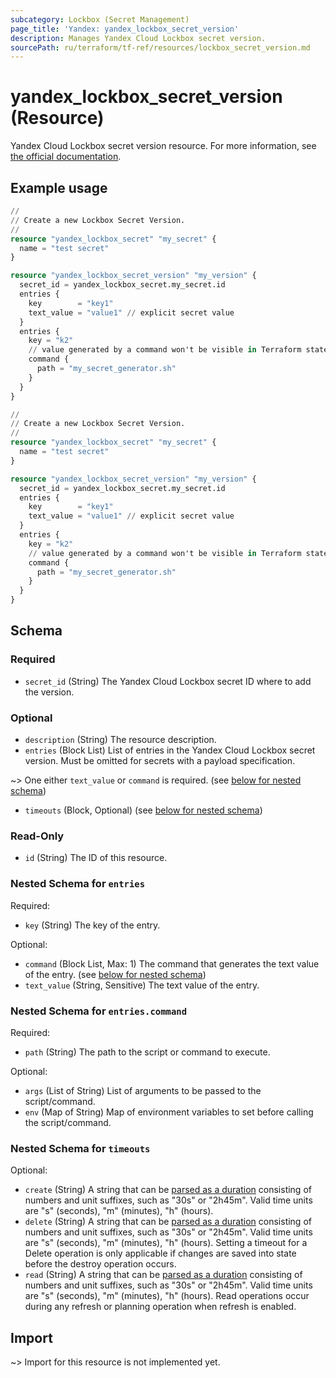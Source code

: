 ```yaml
---
subcategory: Lockbox (Secret Management)
page_title: 'Yandex: yandex_lockbox_secret_version'
description: Manages Yandex Cloud Lockbox secret version.
sourcePath: ru/terraform/tf-ref/resources/lockbox_secret_version.md
---
```


# yandex_lockbox_secret_version (Resource)

Yandex Cloud Lockbox secret version resource. For more information, see [the official documentation](https://yandex.cloud/docs/lockbox/).

## Example usage

```terraform
//
// Create a new Lockbox Secret Version.
//
resource "yandex_lockbox_secret" "my_secret" {
  name = "test secret"
}

resource "yandex_lockbox_secret_version" "my_version" {
  secret_id = yandex_lockbox_secret.my_secret.id
  entries {
    key        = "key1"
    text_value = "value1" // explicit secret value
  }
  entries {
    key = "k2"
    // value generated by a command won't be visible in Terraform state
    command {
      path = "my_secret_generator.sh"
    }
  }
}
```

```terraform
//
// Create a new Lockbox Secret Version.
//
resource "yandex_lockbox_secret" "my_secret" {
  name = "test secret"
}

resource "yandex_lockbox_secret_version" "my_version" {
  secret_id = yandex_lockbox_secret.my_secret.id
  entries {
    key        = "key1"
    text_value = "value1" // explicit secret value
  }
  entries {
    key = "k2"
    // value generated by a command won't be visible in Terraform state
    command {
      path = "my_secret_generator.sh"
    }
  }
}
```

<!-- schema generated by tfplugindocs -->
## Schema

### Required

- `secret_id` (String) The Yandex Cloud Lockbox secret ID where to add the version.

### Optional

- `description` (String) The resource description.
- `entries` (Block List) List of entries in the Yandex Cloud Lockbox secret version. Must be omitted for secrets with a payload specification.

~> One either `text_value` or `command` is required. (see [below for nested schema](#nestedblock--entries))
- `timeouts` (Block, Optional) (see [below for nested schema](#nestedblock--timeouts))

### Read-Only

- `id` (String) The ID of this resource.

<a id="nestedblock--entries"></a>
### Nested Schema for `entries`

Required:

- `key` (String) The key of the entry.

Optional:

- `command` (Block List, Max: 1) The command that generates the text value of the entry. (see [below for nested schema](#nestedblock--entries--command))
- `text_value` (String, Sensitive) The text value of the entry.

<a id="nestedblock--entries--command"></a>
### Nested Schema for `entries.command`

Required:

- `path` (String) The path to the script or command to execute.

Optional:

- `args` (List of String) List of arguments to be passed to the script/command.
- `env` (Map of String) Map of environment variables to set before calling the script/command.



<a id="nestedblock--timeouts"></a>
### Nested Schema for `timeouts`

Optional:

- `create` (String) A string that can be [parsed as a duration](https://pkg.go.dev/time#ParseDuration) consisting of numbers and unit suffixes, such as "30s" or "2h45m". Valid time units are "s" (seconds), "m" (minutes), "h" (hours).
- `delete` (String) A string that can be [parsed as a duration](https://pkg.go.dev/time#ParseDuration) consisting of numbers and unit suffixes, such as "30s" or "2h45m". Valid time units are "s" (seconds), "m" (minutes), "h" (hours). Setting a timeout for a Delete operation is only applicable if changes are saved into state before the destroy operation occurs.
- `read` (String) A string that can be [parsed as a duration](https://pkg.go.dev/time#ParseDuration) consisting of numbers and unit suffixes, such as "30s" or "2h45m". Valid time units are "s" (seconds), "m" (minutes), "h" (hours). Read operations occur during any refresh or planning operation when refresh is enabled.

## Import

~> Import for this resource is not implemented yet.
